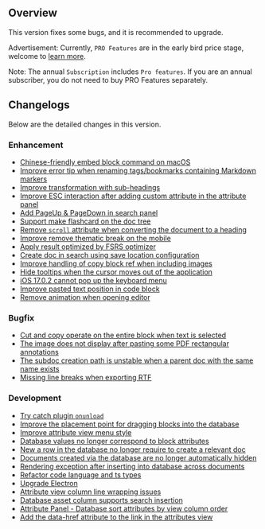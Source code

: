 ## Overview

This version fixes some bugs, and it is recommended to upgrade.

Advertisement: Currently, `PRO Features` are in the early bird price stage, welcome to [learn more](https://b3log.org/siyuan/en/pricing.html).

Note: The annual `Subscription` includes `Pro features`. If you are an annual subscriber, you do not need to buy PRO Features separately.

## Changelogs

Below are the detailed changes in this version.

### Enhancement

* [Chinese-friendly embed block command on macOS](https://github.com/siyuan-note/siyuan/issues/9216)
* [Improve error tip when renaming tags/bookmarks containing Markdown markers](https://github.com/siyuan-note/siyuan/issues/9248)
* [Improve transformation with sub-headings](https://github.com/siyuan-note/siyuan/issues/9264)
* [Improve ESC interaction after adding custom attribute in the attribute panel](https://github.com/siyuan-note/siyuan/issues/9282)
* [Add PageUp & PageDown in search panel](https://github.com/siyuan-note/siyuan/issues/9284)
* [Support make flashcard on the doc tree](https://github.com/siyuan-note/siyuan/issues/9288)
* [Remove `scroll` attribute when converting the document to a heading](https://github.com/siyuan-note/siyuan/issues/9297)
* [Improve remove thematic break on the mobile](https://github.com/siyuan-note/siyuan/issues/9302)
* [Apply result optimized by FSRS optimizer](https://github.com/siyuan-note/siyuan/issues/9309)
* [Create doc in search using save location configuration](https://github.com/siyuan-note/siyuan/issues/9316)
* [Improve handling of copy block ref when including images](https://github.com/siyuan-note/siyuan/issues/9317)
* [Hide tooltips when the cursor moves out of the application](https://github.com/siyuan-note/siyuan/issues/9318)
* [iOS 17.0.2 cannot pop up the keyboard menu](https://github.com/siyuan-note/siyuan/issues/9320)
* [Improve pasted text position in code block](https://github.com/siyuan-note/siyuan/issues/9323)
* [Remove animation when opening editor](https://github.com/siyuan-note/siyuan/issues/9324)

### Bugfix

* [Cut and copy operate on the entire block when text is selected](https://github.com/siyuan-note/siyuan/issues/9283)
* [The image does not display after pasting some PDF rectangular annotations](https://github.com/siyuan-note/siyuan/issues/9321)
* [The subdoc creation path is unstable when a parent doc with the same name exists](https://github.com/siyuan-note/siyuan/issues/9322)
* [Missing line breaks when exporting RTF](https://github.com/siyuan-note/siyuan/issues/9325)

### Development

* [Try catch plugin `onunload`](https://github.com/siyuan-note/siyuan/issues/9240)
* [Improve the placement point for dragging blocks into the database](https://github.com/siyuan-note/siyuan/issues/9273)
* [Improve attribute view menu style](https://github.com/siyuan-note/siyuan/issues/9281)
* [Database values no longer correspond to block attributes](https://github.com/siyuan-note/siyuan/issues/9293)
* [New a row in the database no longer require to create a relevant doc](https://github.com/siyuan-note/siyuan/issues/9294)
* [Documents created via the database are no longer automatically hidden](https://github.com/siyuan-note/siyuan/issues/9298)
* [Rendering exception after inserting into database across documents](https://github.com/siyuan-note/siyuan/issues/9299)
* [Refactor code language and ts types](https://github.com/siyuan-note/siyuan/pull/9300)
* [Upgrade Electron](https://github.com/siyuan-note/siyuan/issues/9301)
* [Attribute view column line wrapping issues](https://github.com/siyuan-note/siyuan/issues/9303)
* [Database asset column supports search insertion](https://github.com/siyuan-note/siyuan/issues/9313)
* [Attribute Panel - Database sort attributes by view column order](https://github.com/siyuan-note/siyuan/issues/9319)
* [Add the data-href attribute to the link in the attributes view](https://github.com/siyuan-note/siyuan/issues/9291)
